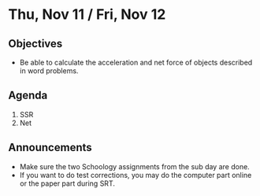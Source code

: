 Thu, Nov 11 / Fri, Nov 12
=====================  
  
Objectives  
------------  
- Be able to calculate the acceleration and net force of objects described in word problems.
  
Agenda    
---------    

1. SSR
2. Net


Announcements 
 -------------  
- Make sure the two Schoology assignments from the sub day are done.
- If you want to do test corrections, you may do the computer part online or the paper part during SRT.


<!--stackedit_data:
eyJoaXN0b3J5IjpbMTQ5NzQ5OTUxNCwyMDc4MDE3MjU0LC0xMT
Q5OTA0MzA4LC05NTk3MTYzNjQsLTE3NTU5Nzk5OTEsLTE2MDcz
MTcxNjcsLTE4NjMxNzI5NzksMTE3NTg2OTUyMiw1NDY1NzA5ND
EsLTEzNjc1MjQ3NjYsMTgzNDYwODg1NywyMTQxNjc0ODIzLDc4
NDAxODcyLDU3NjY5MTA3MywtMTM2MzI2Nzc2MywtMjE0NjY1Mj
ExNiwxNDU3MDkzNDIyLC0yMDEyOTAwMzU1LC0xNDY2OTc2Niwt
OTg2NjkzNzk3XX0=
-->